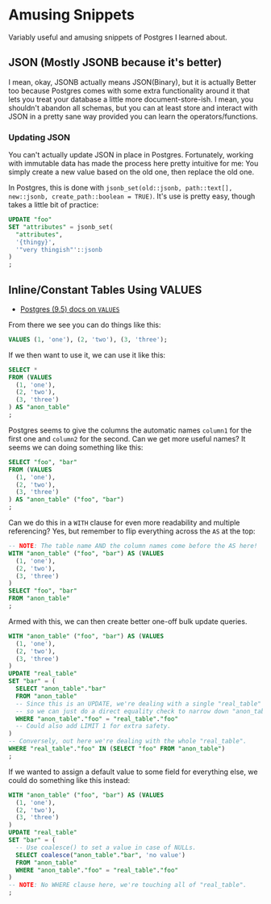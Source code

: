 Amusing Snippets
================

Variably useful and amusing snippets of Postgres I learned about.



## JSON (Mostly JSONB because it's better)

I mean, okay, JSONB actually means JSON(Binary), but it is actually Better too because Postgres comes with some extra functionality around it that lets you treat your database a little more document-store-ish.  I mean, you shouldn't abandon all schemas, but you can at least store and interact with JSON in a pretty sane way provided you can learn the operators/functions.


### Updating JSON

You can't actually update JSON in place in Postgres.  Fortunately, working with immutable data has made the process here pretty intuitive for me: You simply create a new value based on the old one, then replace the old one.

In Postgres, this is done with `jsonb_set(old::jsonb, path::text[], new::jsonb, create_path::boolean = TRUE)`.  It's use is pretty easy, though takes a little bit of practice:

```sql
UPDATE "foo"
SET "attributes" = jsonb_set(
  "attributes",
  '{thingy}',
  '"very thingish"'::jsonb
)
;
```



## Inline/Constant Tables Using VALUES

- [Postgres (9.5) docs on `VALUES`](https://www.postgresql.org/docs/9.5/static/queries-values.html)

From there we see you can do things like this:

```sql
VALUES (1, 'one'), (2, 'two'), (3, 'three');
```

If we then want to use it, we can use it like this:

```sql
SELECT *
FROM (VALUES
  (1, 'one'),
  (2, 'two'),
  (3, 'three')
) AS "anon_table"
;
```

Postgres seems to give the columns the automatic names `column1` for the first one and `column2` for the second.  Can we get more useful names?  It seems we can doing something like this:

```sql
SELECT "foo", "bar"
FROM (VALUES
  (1, 'one'),
  (2, 'two'),
  (3, 'three')
) AS "anon_table" ("foo", "bar")
;
```

Can we do this in a `WITH` clause for even more readability and multiple referencing?  Yes, but remember to flip everything across the `AS` at the top:

```sql
-- NOTE: The table name AND the column names come before the AS here!
WITH "anon_table" ("foo", "bar") AS (VALUES
  (1, 'one'),
  (2, 'two'),
  (3, 'three')
)
SELECT "foo", "bar"
FROM "anon_table"
;
```

Armed with this, we can then create better one-off bulk update queries.

```sql
WITH "anon_table" ("foo", "bar") AS (VALUES
  (1, 'one'),
  (2, 'two'),
  (3, 'three')
)
UPDATE "real_table"
SET "bar" = (
  SELECT "anon_table"."bar"
  FROM "anon_table"
  -- Since this is an UPDATE, we're dealing with a single "real_table" row at a time,
  -- so we can just do a direct equality check to narrow down "anon_table"
  WHERE "anon_table"."foo" = "real_table"."foo"
  -- Could also add LIMIT 1 for extra safety.
)
-- Conversely, out here we're dealing with the whole "real_table".
WHERE "real_table"."foo" IN (SELECT "foo" FROM "anon_table")
;
```

If we wanted to assign a default value to some field for everything else, we could do something like this instead:

```sql
WITH "anon_table" ("foo", "bar") AS (VALUES
  (1, 'one'),
  (2, 'two'),
  (3, 'three')
)
UPDATE "real_table"
SET "bar" = (
  -- Use coalesce() to set a value in case of NULLs.
  SELECT coalesce("anon_table"."bar", 'no value')
  FROM "anon_table"
  WHERE "anon_table"."foo" = "real_table"."foo"
)
-- NOTE: No WHERE clause here, we're touching all of "real_table".
;
```
